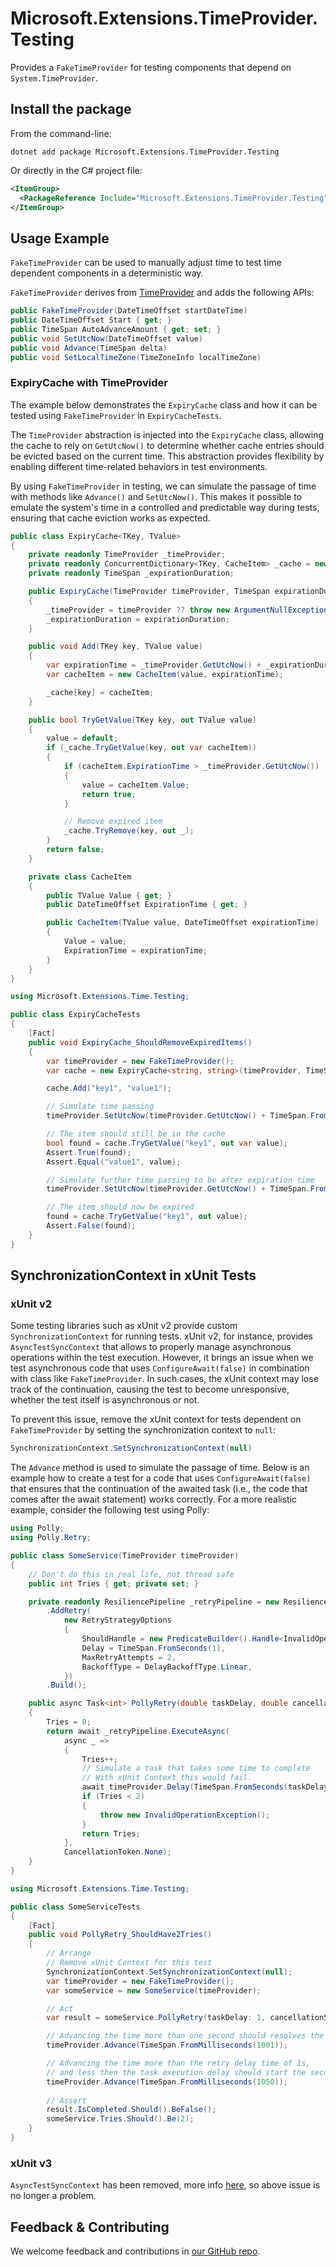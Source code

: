 # Microsoft.Extensions.TimeProvider.Testing

Provides a `FakeTimeProvider` for testing components that depend on `System.TimeProvider`.

## Install the package

From the command-line:

```console
dotnet add package Microsoft.Extensions.TimeProvider.Testing
```

Or directly in the C# project file:

```xml
<ItemGroup>
  <PackageReference Include="Microsoft.Extensions.TimeProvider.Testing" Version="[CURRENTVERSION]" />
</ItemGroup>
```

## Usage Example

`FakeTimeProvider` can be used to manually adjust time to test time dependent components in a deterministic way.

`FakeTimeProvider` derives from [TimeProvider](https://learn.microsoft.com/dotnet/api/system.timeprovider) and adds the following APIs:

```csharp
public FakeTimeProvider(DateTimeOffset startDateTime)
public DateTimeOffset Start { get; }
public TimeSpan AutoAdvanceAmount { get; set; }
public void SetUtcNow(DateTimeOffset value)
public void Advance(TimeSpan delta)
public void SetLocalTimeZone(TimeZoneInfo localTimeZone)
```

### ExpiryCache with TimeProvider

The example below demonstrates the `ExpiryCache` class and how it can be tested using `FakeTimeProvider` in `ExpiryCacheTests`. 

The `TimeProvider` abstraction is injected into the `ExpiryCache` class, allowing the cache to rely on `GetUtcNow()` to determine whether cache entries should be evicted based on the current time. This abstraction provides flexibility by enabling different time-related behaviors in test environments.

By using `FakeTimeProvider` in testing, we can simulate the passage of time with methods like `Advance()` and `SetUtcNow()`. This makes it possible to emulate the system's time in a controlled and predictable way during tests, ensuring that cache eviction works as expected.

```csharp
public class ExpiryCache<TKey, TValue>
{
    private readonly TimeProvider _timeProvider;
    private readonly ConcurrentDictionary<TKey, CacheItem> _cache = new();
    private readonly TimeSpan _expirationDuration;

    public ExpiryCache(TimeProvider timeProvider, TimeSpan expirationDuration)
    {
        _timeProvider = timeProvider ?? throw new ArgumentNullException(nameof(timeProvider));
        _expirationDuration = expirationDuration;
    }

    public void Add(TKey key, TValue value)
    {
        var expirationTime = _timeProvider.GetUtcNow() + _expirationDuration;
        var cacheItem = new CacheItem(value, expirationTime);

        _cache[key] = cacheItem;
    }

    public bool TryGetValue(TKey key, out TValue value)
    {
        value = default;
        if (_cache.TryGetValue(key, out var cacheItem))
        {
            if (cacheItem.ExpirationTime > _timeProvider.GetUtcNow())
            {
                value = cacheItem.Value;
                return true;
            }

            // Remove expired item
            _cache.TryRemove(key, out _);
        }
        return false;
    }

    private class CacheItem
    {
        public TValue Value { get; }
        public DateTimeOffset ExpirationTime { get; }

        public CacheItem(TValue value, DateTimeOffset expirationTime)
        {
            Value = value;
            ExpirationTime = expirationTime;
        }
    }
}

using Microsoft.Extensions.Time.Testing;

public class ExpiryCacheTests
{
    [Fact]
    public void ExpiryCache_ShouldRemoveExpiredItems()
    {
        var timeProvider = new FakeTimeProvider();
        var cache = new ExpiryCache<string, string>(timeProvider, TimeSpan.FromSeconds(3));

        cache.Add("key1", "value1");

        // Simulate time passing
        timeProvider.SetUtcNow(timeProvider.GetUtcNow() + TimeSpan.FromSeconds(2));

        // The item should still be in the cache
        bool found = cache.TryGetValue("key1", out var value);
        Assert.True(found);
        Assert.Equal("value1", value);

        // Simulate further time passing to be after expiration time
        timeProvider.SetUtcNow(timeProvider.GetUtcNow() + TimeSpan.FromSeconds(2));

        // The item should now be expired
        found = cache.TryGetValue("key1", out value);
        Assert.False(found);
    }
}
```

## SynchronizationContext in xUnit Tests

### xUnit v2

Some testing libraries such as xUnit v2 provide custom `SynchronizationContext` for running tests. xUnit v2, for instance, provides `AsyncTestSyncContext` that allows to properly manage asynchronous operations within the test execution. However, it brings an issue when we test asynchronous code that uses `ConfigureAwait(false)` in combination with class like `FakeTimeProvider`. In such cases, the xUnit context may lose track of the continuation, causing the test to become unresponsive, whether the test itself is asynchronous or not.

To prevent this issue, remove the xUnit context for tests dependent on `FakeTimeProvider` by setting the synchronization context to `null`:
```csharp
SynchronizationContext.SetSynchronizationContext(null)
```

The `Advance` method is used to simulate the passage of time. Below is an example how to create a test for a code that uses `ConfigureAwait(false)` that ensures that the continuation of the awaited task (i.e., the code that comes after the await statement) works correctly. For a more realistic example, consider the following test using Polly:

```csharp
using Polly;
using Polly.Retry;

public class SomeService(TimeProvider timeProvider)
{
    // Don't do this in real life, not thread safe
    public int Tries { get; private set; }

    private readonly ResiliencePipeline _retryPipeline = new ResiliencePipelineBuilder { TimeProvider = timeProvider }
        .AddRetry(
            new RetryStrategyOptions
            {
                ShouldHandle = new PredicateBuilder().Handle<InvalidOperationException>(),
                Delay = TimeSpan.FromSeconds(1),
                MaxRetryAttempts = 2,
                BackoffType = DelayBackoffType.Linear,
            })
        .Build();

    public async Task<int> PollyRetry(double taskDelay, double cancellationSeconds)
    {
        Tries = 0;
        return await _retryPipeline.ExecuteAsync(
            async _ =>
            {
                Tries++;
                // Simulate a task that takes some time to complete
                // With xUnit Context this would fail.
                await timeProvider.Delay(TimeSpan.FromSeconds(taskDelay)).ConfigureAwait(false);
                if (Tries < 2)
                {
                    throw new InvalidOperationException();
                }
                return Tries;
            },
            CancellationToken.None);
    }
}

using Microsoft.Extensions.Time.Testing;

public class SomeServiceTests
{
    [Fact]
    public void PollyRetry_ShouldHave2Tries()
    {
        // Arrange
        // Remove xUnit Context for this test
        SynchronizationContext.SetSynchronizationContext(null);
        var timeProvider = new FakeTimeProvider();
        var someService = new SomeService(timeProvider);

        // Act
        var result = someService.PollyRetry(taskDelay: 1, cancellationSeconds: 6);

        // Advancing the time more than one second should resolves the first execution delay.
        timeProvider.Advance(TimeSpan.FromMilliseconds(1001));

        // Advancing the time more than the retry delay time of 1s,
        // and less then the task execution delay should start the second try
        timeProvider.Advance(TimeSpan.FromMilliseconds(1050));
        
        // Assert
        result.IsCompleted.Should().BeFalse();
        someService.Tries.Should().Be(2);
    }
}
```

### xUnit v3 

`AsyncTestSyncContext` has been removed, more info [here](https://xunit.net/docs/getting-started/v3/migration), so above issue is no longer a problem.

## Feedback & Contributing

We welcome feedback and contributions in [our GitHub repo](https://github.com/dotnet/extensions).
